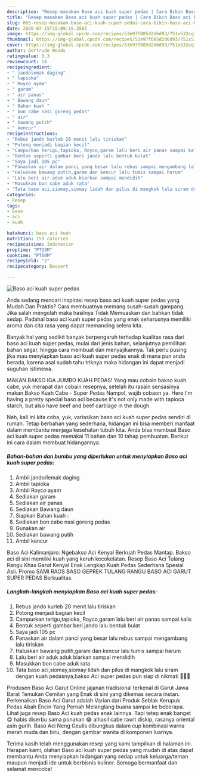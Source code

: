 ```yaml
---
description: "Resep masakan Baso aci kuah super pedas | Cara Bikin Baso aci kuah super pedas Yang Bikin Ngiler"
title: "Resep masakan Baso aci kuah super pedas | Cara Bikin Baso aci kuah super pedas Yang Bikin Ngiler"
slug: 865-resep-masakan-baso-aci-kuah-super-pedas-cara-bikin-baso-aci-kuah-super-pedas-yang-bikin-ngiler
date: 2020-07-15T15:09:19.358Z
image: https://img-global.cpcdn.com/recipes/53e97f085d2d6d93/751x532cq70/baso-aci-kuah-super-pedas-foto-resep-utama.jpg
thumbnail: https://img-global.cpcdn.com/recipes/53e97f085d2d6d93/751x532cq70/baso-aci-kuah-super-pedas-foto-resep-utama.jpg
cover: https://img-global.cpcdn.com/recipes/53e97f085d2d6d93/751x532cq70/baso-aci-kuah-super-pedas-foto-resep-utama.jpg
author: Gertrude Woods
ratingvalue: 3.3
reviewcount: 14
recipeingredient:
- " jandolemak daging"
- " tapioka"
- " Royco ayam"
- " garam"
- " air panas"
- " Bawang daun"
- " Bahan kuah "
- " bon cabe nasi goreng pedas"
- " air"
- " bawang putih"
- " kencur"
recipeinstructions:
- "Rebus jando kurleb 20 menit lalu tiriskan"
- "Potong menjadi bagian kecil"
- "Campurkan terigu,tapioka, Royco,garam lalu beri air panas sampai kalis"
- "Bentuk seperti gambar beri jando lalu bentuk bulat"
- "Saya jadi 105 pc"
- "Panaskan air dalam panci yang besar lalu rebus sampai mengambang lalu tiriskan"
- "Haluskan bawang putih,garam dan kencur lalu tumis sampai harum"
- "Lalu beri air aduk aduk biarkan sampai mendidih"
- "Masukkan bon cabe aduk rata"
- "Tata baso aci,siomay,siomay lidah dan pilus di mangkok lalu siram dengan kuah pedasnya,bakso Aci super pedas pun siap di nikmati 💞💞💞"
categories:
- Resep
tags:
- baso
- aci
- kuah

katakunci: baso aci kuah 
nutrition: 159 calories
recipecuisine: Indonesian
preptime: "PT33M"
cooktime: "PT60M"
recipeyield: "2"
recipecategory: Dessert

---
```



![Baso aci kuah super pedas](https://img-global.cpcdn.com/recipes/53e97f085d2d6d93/751x532cq70/baso-aci-kuah-super-pedas-foto-resep-utama.jpg)

Anda sedang mencari inspirasi resep baso aci kuah super pedas yang Mudah Dan Praktis? Cara membuatnya memang susah-susah gampang. Jika salah mengolah maka hasilnya Tidak Memuaskan dan bahkan tidak sedap. Padahal baso aci kuah super pedas yang enak seharusnya memiliki aroma dan cita rasa yang dapat memancing selera kita.

Banyak hal yang sedikit banyak berpengaruh terhadap kualitas rasa dari baso aci kuah super pedas, mulai dari jenis bahan, selanjutnya pemilihan bahan segar, hingga cara membuat dan menyajikannya. Tak perlu pusing jika mau menyiapkan baso aci kuah super pedas enak di mana pun anda berada, karena asal sudah tahu triknya maka hidangan ini dapat menjadi suguhan istimewa.

MAKAN BAKSO IGA JUMBO KUAH PEDAS! Yang mau cobain bakso kuah cabe, yuk merapat dan cobain resepnya, setelah itu rasain sensasinya makan Bakso Kuah Cabe - Super Pedas Nampol, wajib cobaon ya. Here I&#39;m having a pretty special baso aci because it&#39;s not only made with tapioca starch, but also have beef and beef cartilage in the dough.


Nah, kali ini kita coba, yuk, variasikan baso aci kuah super pedas sendiri di rumah. Tetap berbahan yang sederhana, hidangan ini bisa memberi manfaat dalam membantu menjaga kesehatan tubuh kita. Anda bisa membuat Baso aci kuah super pedas memakai 11 bahan dan 10 tahap pembuatan. Berikut ini cara dalam membuat hidangannya.

<!--inarticleads1-->

##### Bahan-bahan dan bumbu yang diperlukan untuk menyiapkan Baso aci kuah super pedas:

1. Ambil  jando/lemak daging
1. Ambil  tapioka
1. Ambil  Royco ayam
1. Sediakan  garam
1. Sediakan  air panas
1. Sediakan  Bawang daun
1. Siapkan  Bahan kuah :
1. Sediakan  bon cabe nasi goreng pedas
1. Gunakan  air
1. Sediakan  bawang putih
1. Ambil  kencur


Baso Aci Kalimanjaro: Ngebakso Aci Kenyal Berkuah Pedas Mantap. Bakso aci di sini memiliki kuah yang keruh kecokelatan. Resep Baso Aci Tulang Rangu Khas Garut Kenyal Enak Lengkap Kuah Pedas Sederhana Spesial Asli. Promo SAMI RAOS BASO GEPREK TULANG RANGU BASO ACI GARUT SUPER PEDAS Berkualitas. 

<!--inarticleads2-->

##### Langkah-langkah menyiapkan Baso aci kuah super pedas:

1. Rebus jando kurleb 20 menit lalu tiriskan
1. Potong menjadi bagian kecil
1. Campurkan terigu,tapioka, Royco,garam lalu beri air panas sampai kalis
1. Bentuk seperti gambar beri jando lalu bentuk bulat
1. Saya jadi 105 pc
1. Panaskan air dalam panci yang besar lalu rebus sampai mengambang lalu tiriskan
1. Haluskan bawang putih,garam dan kencur lalu tumis sampai harum
1. Lalu beri air aduk aduk biarkan sampai mendidih
1. Masukkan bon cabe aduk rata
1. Tata baso aci,siomay,siomay lidah dan pilus di mangkok lalu siram dengan kuah pedasnya,bakso Aci super pedas pun siap di nikmati 💞💞💞


Produsen Baso Aci Garut Online jajanan tradisional terkenal di Garut Jawa Barat Temukan Cemilan yang Enak di sini yang dikemas secara instan. Perkenalkan Baso Aci Garut adalah Varian dari Produk Seblak Kerupuk Pedas Abah Encin Yang Pernah Melanglang buana sampai ke beberapa. Lihat juga resep Baso Aci kuah pedas enak lainnya. Tapi tetep enak banget😋 habis diserbu sama ponakan 😂 alhasil cabe rawit diskip, rasanya oriental asin gurih. Baso Aci Neng Geulis dibungkus dalam cup kombinasi warna merah muda dan biru, dengan gambar wanita di komponen luarnya. 

Terima kasih telah menggunakan resep yang kami tampilkan di halaman ini. Harapan kami, olahan Baso aci kuah super pedas yang mudah di atas dapat membantu Anda menyiapkan hidangan yang sedap untuk keluarga/teman maupun menjadi ide untuk berbisnis kuliner. Semoga bermanfaat dan selamat mencoba!
